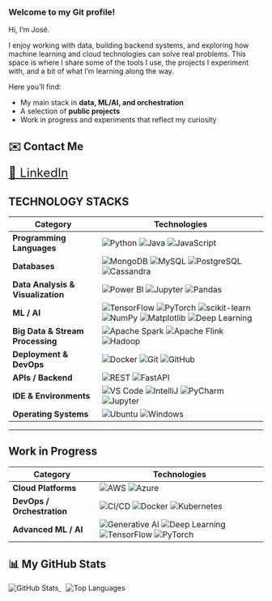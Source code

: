 ### Welcome to my Git profile!


Hi, I’m José.  

I enjoy working with data, building backend systems, and exploring how machine learning and cloud technologies can solve real problems. This space is where I share some of the tools I use, the projects I experiment with, and a bit of what I’m learning along the way.  

Here you’ll find:  
- My main stack in **data, ML/AI, and orchestration**  
- A selection of **public projects**  
- Work in progress and experiments that reflect my curiosity

## ✉️ **Contact Me**  

<a href="https://www.linkedin.com/in/josesalasbiedma/" style="font-size:24px;">🔗 LinkedIn</a>

## TECHNOLOGY STACKS

| Category                  | Technologies |
|---------------------------|--------------|
| **Programming Languages** | ![Python](https://img.shields.io/badge/Python-3776AB?style=for-the-badge&logo=python&logoColor=white) ![Java](https://img.shields.io/badge/Java-007396?style=for-the-badge&logo=java&logoColor=white)  ![JavaScript](https://img.shields.io/badge/JavaScript-F7DF1E?style=for-the-badge&logo=javascript&logoColor=black) |
| **Databases**             | ![MongoDB](https://img.shields.io/badge/MongoDB-4EA94B?style=for-the-badge&logo=mongodb&logoColor=white) ![MySQL](https://img.shields.io/badge/MySQL-005C84?style=for-the-badge&logo=mysql&logoColor=white) ![PostgreSQL](https://img.shields.io/badge/PostgreSQL-316192?style=for-the-badge&logo=postgresql&logoColor=white) ![Cassandra](https://img.shields.io/badge/Cassandra-1281C4?style=for-the-badge&logo=apachecassandra&logoColor=white) |
| **Data Analysis & Visualization** | ![Power BI](https://img.shields.io/badge/Power_BI-F2C811?style=for-the-badge&logo=power-bi&logoColor=black) ![Jupyter](https://img.shields.io/badge/Jupyter-F37626?style=for-the-badge&logo=jupyter&logoColor=white) ![Pandas](https://img.shields.io/badge/Pandas-150458?style=for-the-badge&logo=pandas&logoColor=white) |
| **ML / AI**               | ![TensorFlow](https://img.shields.io/badge/TensorFlow-FF6F00?style=for-the-badge&logo=tensorflow&logoColor=white) ![PyTorch](https://img.shields.io/badge/PyTorch-EE4C2C?style=for-the-badge&logo=pytorch&logoColor=white) ![scikit-learn](https://img.shields.io/badge/scikit--learn-F7931E?style=for-the-badge&logo=scikit-learn&logoColor=white) ![NumPy](https://img.shields.io/badge/NumPy-013243?style=for-the-badge&logo=numpy&logoColor=white) ![Matplotlib](https://img.shields.io/badge/Matplotlib-11557C?style=for-the-badge&logo=matplotlib&logoColor=white)  ![Deep Learning](https://img.shields.io/badge/Deep_Learning-FF6F61?style=for-the-badge) |
| **Big Data & Stream Processing** | ![Apache Spark](https://img.shields.io/badge/Apache_Spark-E25A1C?style=for-the-badge&logo=apache-spark&logoColor=white) ![Apache Flink](https://img.shields.io/badge/Apache_Flink-0095FF?style=for-the-badge&logo=apache-flink&logoColor=white) ![Hadoop](https://img.shields.io/badge/Hadoop-66CCFF?style=for-the-badge&logo=apache-hadoop&logoColor=white) |
| **Deployment & DevOps**   | ![Docker](https://img.shields.io/badge/Docker-2496ED?style=for-the-badge&logo=docker&logoColor=white) ![Git](https://img.shields.io/badge/Git-F05032?style=for-the-badge&logo=git&logoColor=white) ![GitHub](https://img.shields.io/badge/GitHub-181717?style=for-the-badge&logo=github&logoColor=white) |
| **APIs / Backend**        | ![REST](https://img.shields.io/badge/REST-FF6C37?style=for-the-badge) ![FastAPI](https://img.shields.io/badge/FastAPI-009688?style=for-the-badge&logo=fastapi&logoColor=white) |
| **IDE & Environments**    | ![VS Code](https://img.shields.io/badge/VS_Code-007ACC?style=for-the-badge&logo=visual-studio-code&logoColor=white) ![IntelliJ](https://img.shields.io/badge/IntelliJ-000000?style=for-the-badge&logo=intellij-idea&logoColor=white) ![PyCharm](https://img.shields.io/badge/PyCharm-000000?style=for-the-badge&logo=pycharm&logoColor=white) ![Jupyter](https://img.shields.io/badge/Jupyter-F37626?style=for-the-badge&logo=jupyter&logoColor=white)
| **Operating Systems**     | ![Ubuntu](https://img.shields.io/badge/Ubuntu-E95420?style=for-the-badge&logo=ubuntu&logoColor=white) ![Windows](https://img.shields.io/badge/Windows-0078D6?style=for-the-badge&logo=windows&logoColor=white) |


---

##  Work in Progress

| Category                  | Technologies |
|---------------------------|--------------|
| **Cloud Platforms**       | ![AWS](https://img.shields.io/badge/AWS-232F3E?style=for-the-badge&logo=amazon-aws&logoColor=white) ![Azure](https://img.shields.io/badge/Azure-0078D4?style=for-the-badge&logo=microsoft-azure&logoColor=white) |
| **DevOps / Orchestration**| ![CI/CD](https://img.shields.io/badge/CI/CD-6e40c9?style=for-the-badge) ![Docker](https://img.shields.io/badge/Docker-2496ED?style=for-the-badge&logo=docker&logoColor=white) ![Kubernetes](https://img.shields.io/badge/Kubernetes-326CE5?style=for-the-badge&logo=kubernetes&logoColor=white) |
| **Advanced ML / AI**      | ![Generative AI](https://img.shields.io/badge/Generative_AI-6C63FF?style=for-the-badge) ![Deep Learning](https://img.shields.io/badge/Deep_Learning-FF6F61?style=for-the-badge) ![TensorFlow](https://img.shields.io/badge/TensorFlow-FF6F61?style=for-the-badge&logo=tensorflow&logoColor=white) ![PyTorch](https://img.shields.io/badge/PyTorch-EE4C2C?style=for-the-badge&logo=pytorch&logoColor=white) |


## 📊 My GitHub Stats

<a href="https://github.com/josabi-ES/github-readme-stats">
  <img src="https://github-readme-stats.vercel.app/api?username=josabi-ES&show_icons=true&theme=light" alt="GitHub Stats" style="display:inline-block;"/>
</a>
<a href="https://github.com/josabi-ES/github-readme-stats">
  <img src="https://github-readme-stats.vercel.app/api/top-langs/?username=josabi-ES&layout=compact&theme=light" alt="Top Languages" style="display:inline-block; margin-left:10px;"/>
</a>



